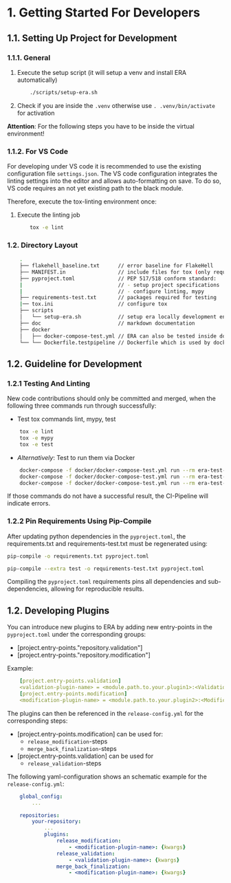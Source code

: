 # 1. Getting Started For Developers

## 1.1. Setting Up Project for Development

### 1.1.1. General

1. Execute the setup script (it will setup a venv and install ERA automatically)

    ```bash
        ./scripts/setup-era.sh
    ```

2. Check if you are inside the `.venv` otherwise use `. .venv/bin/activate` for activation

**Attention**: For the following steps you have to be inside the virtual environment!

### 1.1.2. For VS Code

For developing under VS code it is recommended to use the existing configuration file `settings.json`.
The VS code configuration integrates the linting settings into the editor and allows auto-formatting on save.
To do so, VS code requires an not yet existing path to the black module.

Therefore, execute the tox-linting environment once:

1. Execute the linting job

    ```bash
        tox -e lint
    ```

### 1.2. Directory Layout

```bash
    .
    ├── flakehell_baseline.txt      // error baseline for FlakeHell
    ├── MANIFEST.in                 // include files for tox (only required for setup.py)
    ├── pyproject.toml              // PEP 517/518 conform standard:
    |                               // - setup project specifications
    |                               // - configure linting, mypy
    ├── requirements-test.txt       // packages required for testing
    |── tox.ini                     // configure tox
    ├── scripts
    │   └── setup-era.sh            // setup era locally development env with script
    ├── doc                         // markdown documentation
    ├── docker
    │   ├── docker-compose-test.yml // ERA can also be tested inside docker itself
    └── └── Dockerfile.testpipeline // Dockerfile which is used by docker-compose-test.yml
```

[comment]: <> (tree /f . -I 'tests|tcucore|conf|doc|artifacts|tcucore.egg-info')

## 1.2. Guideline for Development

### 1.2.1 Testing And Linting

New code contributions should only be committed and merged, when the following three commands run
through successfully:

- Test tox commands lint, mypy, test

```bash
    tox -e lint
    tox -e mypy
    tox -e test
```

- *Alternatively*: Test to run them via Docker

```bash
    docker-compose -f docker/docker-compose-test.yml run --rm era-test-env tox -e lint
    docker-compose -f docker/docker-compose-test.yml run --rm era-test-env tox -e mypy
    docker-compose -f docker/docker-compose-test.yml run --rm era-test-env tox -e test
```

If those commands do not have a successful result, the CI-Pipeline will indicate errors.

### 1.2.2 Pin Requirements Using Pip-Compile

After updating python dependencies in the `pyproject.toml`, the requirements.txt and
requirements-test.txt must be regenerated using:

```bash
pip-compile -o requirements.txt pyproject.toml
```

```bash
pip-compile --extra test -o requirements-test.txt pyproject.toml
```

Compiling the `pyproject.toml` requirements pins all dependencies and sub-dependencies, allowing
for reproducible results.

## 1.2. Developing Plugins

You can introduce new plugins to ERA by adding new entry-points in the `pyproject.toml` under the
corresponding groups:

- [project.entry-points."repository.validation"]
- [project.entry-points."repository.modification"]

Example:

```yaml
    [project.entry-points.validation] 
    <validation-plugin-name> = <module.path.to.your.plugin1>:<ValidationPluginClass1>
    [project.entry-points.modification] 
    <modification-plugin-name> = <module.path.to.your.plugin2>:<ModificationPluginClass2>
```

The plugins can then be referenced in the `release-config.yml` for the corresponding steps:

- [project.entry-points.modification] can be used for:
  - `release_modification`-steps
  - `merge_back_finalization`-steps
- [project.entry-points.validation] can be used for
  - `release_validation`-steps

The following yaml-configuration shows an schematic example for the `release-config.yml`:

```yaml
    global_config: 
        ...

    repositories:
        your-repository:
            ...
            plugins:
                release_modification:
                    - <modification-plugin-name>: {kwargs}
                release_validation:
                    - <validation-plugin-name>: {kwargs}
                merge_back_finalization:
                    - <modification-plugin-name>: {kwargs}
```